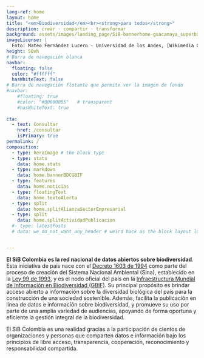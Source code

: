 ```yaml
---
lang-ref: home
layout: home
title: "<em>Biodiversidad</em><br><strong>para todos</strong>"
description: crear · compartir · transformar
background: assets/images/landing_page/SiB-bannerhome-guacamaya_superba-mateo-hernandez.jpg
imageLicense: |
  Foto: Mateo Fernández Lucero - Universidad de los Andes, [Wikimedia Commons](https://commons.wikimedia.org/wiki/File:Guacamaya_superba_2.jpg){:target="_blank"}.
height: 50vh
# Barra de navegación blanca
navbar:
  floating: false
  color: "#ffffff"
  hasWhiteText: false
# Barra de navegación flotante que permite ver la imagen de fondo
#navbar:
    #floating: true
    #color: "#00000055"   # transparent
    #hasWhiteText: true
    
cta:
  - text: Consultar
    href: /consultar
    isPrimary: true
permalink: /
composition:
  - type: heroImage # the block type
  - type: stats
    data: home.stats
  - type: markdown
    data: home.bannerBDCGBIF
  - type: features
    data: home.noticias
  - type: floatingText
    data: home.textoAlerta
  - type: split
    data: home.splitAlianzaSectorEmpresarial
  - type: split
    data: home.splitActividadPublicacion
  #- type: latestPosts
  # data: we_do_not_want_any_header # weird hack as the block layout looks for a data element and falls back to the page if none is present


---
```


**El SiB Colombia es la red nacional de datos abiertos sobre biodiversidad**. Esta iniciativa de país nace con el [Decreto 1603 de 1994](http://www.humboldt.org.co/images/documentos/pdf/Normativo/1994-07-17-dec-1603.pdf) como parte del proceso de creación del Sistema Nacional Ambiental (Sina), establecido en la [Ley 99 de 1993](http://www.humboldt.org.co/images/documentos/pdf/Normativo/1993-12-22-ley-99-crea-el-sina-y-mma.pdf), y es el nodo oficial del país en la [Infraestructura Mundial de Información en Biodiversidad (GBIF)](https://www.gbif.org/). Su principal propósito es brindar acceso abierto a información sobre la diversidad biológica del país para la construcción de una sociedad sostenible. Además, facilita la publicación en línea de datos e información sobre biodiversidad, y promueve su uso por parte de una amplia variedad de audiencias, apoyando de forma oportuna y eficiente la gestión integral de la biodiversidad.

El SiB Colombia es una realidad gracias a la participación de cientos de organizaciones y personas que comparten datos e información bajo los principios de libre acceso, transparencia, cooperación, reconocimiento y responsabilidad compartida.


